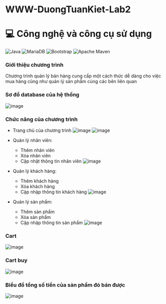 # WWW-DuongTuanKiet-Lab2
# 💻 Công nghệ và công cụ sử dụng
![Java](https://img.shields.io/badge/java-%23ED8B00.svg?style=for-the-badge&logo=openjdk&logoColor=white) ![MariaDB](https://img.shields.io/badge/MariaDB-003545?style=for-the-badge&logo=mariadb&logoColor=white) ![Bootstrap](https://img.shields.io/badge/bootstrap-%238511FA.svg?style=for-the-badge&logo=bootstrap&logoColor=white) ![Apache Maven](https://img.shields.io/badge/Apache%20Maven-C71A36?style=for-the-badge&logo=Apache%20Maven&logoColor=white)

### Giới thiệu chương trình
Chương trình quản lý bán hàng cung cấp một cách thức dễ dàng cho việc mua hàng cũng như quản lý sản phẩm cùng các bên liên quan
### Sơ đồ database của hệ thống
![image](https://github.com/user-attachments/assets/a699b97b-a758-4e3b-9385-2c95d353f6fa)

### Chức năng của chương trình
  - Trang chủ của chương trình
![image](https://github.com/user-attachments/assets/3fbf73e6-f2eb-46f0-b89a-fcdfa6a0428d)
![image](https://github.com/user-attachments/assets/be1ae316-b27b-4982-80aa-f4a741f6ce12)


- Quản lý nhân viên:
  + Thêm nhân viên
  + Xóa nhân viên
  + Cập nhật thông tin nhân viên
![image](https://github.com/user-attachments/assets/9fd98f7b-b6fa-4212-bce0-829e7a17edfb)

- Quản lý khách hàng:
  + Thêm khách hàng
  + Xóa khách hàng
  + Cập nhập thông tin khách hàng
![image](https://github.com/user-attachments/assets/a2ec31d2-524e-4223-98bc-617d70cc8469)

- Quản lý sản phẩm:
  + Thêm sản phẩm
  + Xóa sản phẩm
  + Cập nhập thông tin sản phẩm
![image](https://github.com/user-attachments/assets/1ff0c38d-a936-4263-a78b-63f542728fdf)

### Cart
![image](https://github.com/user-attachments/assets/c498190a-6429-42ce-8536-96c1f85056f7)
### Cart buy
![image](https://github.com/user-attachments/assets/cbb99b6d-4b0a-4978-8941-0dfcfc3c1b3a)

### Biểu đồ tổng số tiền của sản phẩm đó bán được
![image](https://github.com/user-attachments/assets/ee72737e-b95e-463f-ae64-a5602e311eeb)







